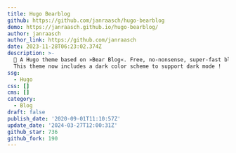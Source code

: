 ```yaml
---
title: Hugo Bearblog
github: https://github.com/janraasch/hugo-bearblog
demo: https://janraasch.github.io/hugo-bearblog/
author: janraasch
author_link: https://github.com/janraasch
date: 2023-11-28T06:23:02.374Z
description: >-
  🧸 A Hugo theme based on »Bear Blog«. Free, no-nonsense, super-fast blogging.
  This theme now includes a dark color scheme to support dark mode ️!
ssg:
  - Hugo
css: []
cms: []
category:
  - Blog
draft: false
publish_date: '2020-09-01T11:10:57Z'
update_date: '2024-03-27T12:00:31Z'
github_star: 736
github_fork: 190
---
```

